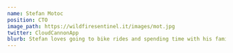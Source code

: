 ```yaml
---
name: Stefan Motoc
position: CTO
image_path: https://wildfiresentinel.it/images/mot.jpg
twitter: CloudCannonApp
blurb: Stefan loves going to bike rides and spending time with his family.
---
```

